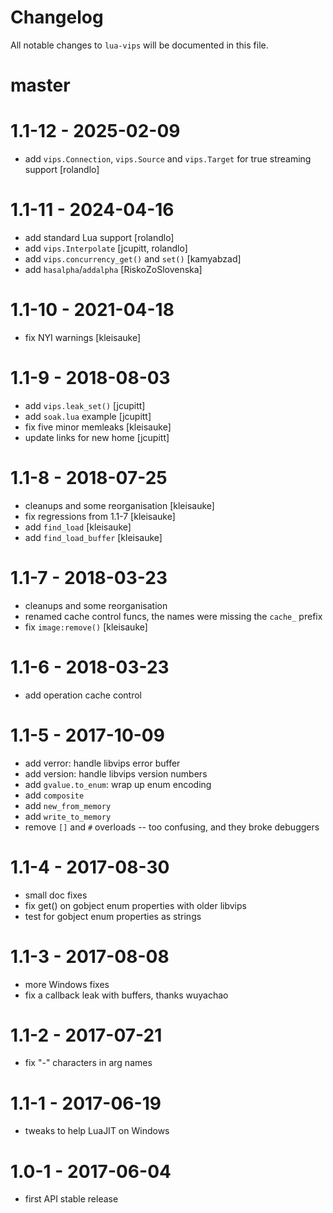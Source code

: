 # Changelog

All notable changes to `lua-vips` will be documented in this file.

# master

# 1.1-12 - 2025-02-09

- add `vips.Connection`, `vips.Source` and `vips.Target` for true streaming support [rolandlo]
  
# 1.1-11 - 2024-04-16

- add standard Lua support [rolandlo]
- add `vips.Interpolate` [jcupitt, rolandlo]
- add `vips.concurrency_get()` and `set()` [kamyabzad]
- add `hasalpha`/`addalpha` [RiskoZoSlovenska]

# 1.1-10 - 2021-04-18

- fix NYI warnings [kleisauke]

# 1.1-9 - 2018-08-03

- add `vips.leak_set()` [jcupitt]
- add `soak.lua` example [jcupitt]
- fix five minor memleaks [kleisauke]
- update links for new home [jcupitt]

# 1.1-8 - 2018-07-25

- cleanups and some reorganisation [kleisauke]
- fix regressions from 1.1-7 [kleisauke]
- add `find_load` [kleisauke]
- add `find_load_buffer` [kleisauke]

# 1.1-7 - 2018-03-23

- cleanups and some reorganisation
- renamed cache control funcs, the names were missing the `cache_` prefix
- fix `image:remove()` [kleisauke]

# 1.1-6 - 2018-03-23

- add operation cache control

# 1.1-5 - 2017-10-09

- add verror: handle libvips error buffer
- add version: handle libvips version numbers
- add `gvalue.to_enum`: wrap up enum encoding
- add `composite`
- add `new_from_memory`
- add `write_to_memory`
- remove `[]` and `#` overloads -- too confusing, and they broke debuggers

# 1.1-4 - 2017-08-30

- small doc fixes
- fix get() on gobject enum properties with older libvips
- test for gobject enum properties as strings

# 1.1-3 - 2017-08-08

- more Windows fixes 
- fix a callback leak with buffers, thanks wuyachao

# 1.1-2 - 2017-07-21

- fix "-" characters in arg names

# 1.1-1 - 2017-06-19

- tweaks to help LuaJIT on Windows

# 1.0-1 - 2017-06-04

- first API stable release
